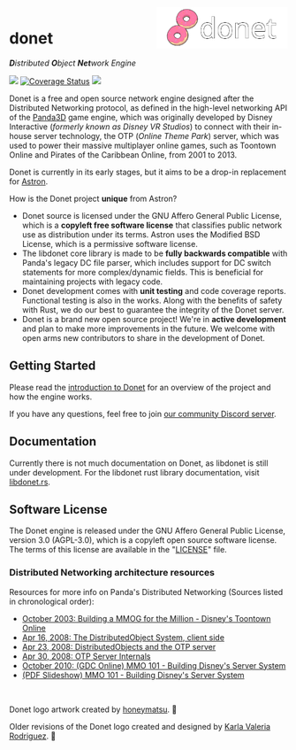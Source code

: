 <img src="logo/donet_banner.png" align="right" width="47%"/>

# donet

_**D**istributed **O**bject **Net**work Engine_

![](https://img.shields.io/github/actions/workflow/status/donet-server/donet/build.yml?logo=github&label=Build)
[![Coverage Status](https://codecov.io/gh/donet-server/donet/branch/master/graph/badge.svg)](https://codecov.io/gh/donet-server/donet)
[![](https://img.shields.io/discord/1066973060357443644?color=blue&label=Discord&logo=discord&logoColor=white)](https://discord.gg/T6jGjEutfy)

Donet is a free and open source network engine designed after the Distributed Networking protocol, 
as defined in the high-level networking API of the [Panda3D](https://panda3d.org) game engine,
which was originally developed by Disney Interactive (*formerly known as Disney VR Studios*) to connect 
with their in-house server technology, the OTP (*Online Theme Park*) server, which was used to power 
their massive multiplayer online games, such as Toontown Online and Pirates of the Caribbean Online, 
from 2001 to 2013.

Donet is currently in its early stages, but it aims to be a drop-in replacement for [Astron](https://github.com/astron/astron).

How is the Donet project **unique** from Astron?

- Donet source is licensed under the GNU Affero General Public License, which is a **copyleft free software license** that
classifies public network use as distribution under its terms. Astron uses the Modified BSD License, which is a permissive
software license.
- The libdonet core library is made to be **fully backwards compatible** with Panda's legacy DC file parser, which includes
support for DC switch statements for more complex/dynamic fields. This is beneficial for maintaining projects with legacy code.
- Donet development comes with **unit testing** and code coverage reports. Functional testing is also in the works. Along with
the benefits of safety with Rust, we do our best to guarantee the integrity of the Donet server.
- Donet is a brand new open source project! We're in **active development** and plan to make more improvements in the future.
We welcome with open arms new contributors to share in the development of Donet.

## Getting Started
Please read the [introduction to Donet](./docs/01-Introduction.md) for an overview of the project 
and how the engine works.

If you have any questions, feel free to join [our community Discord server](https://discord.gg/T6jGjEutfy).

## Documentation
Currently there is not much documentation on Donet, as libdonet is still under development.
For the libdonet rust library documentation, visit [libdonet.rs](https://libdonet.rs).

## Software License
The Donet engine is released under the GNU Affero General Public License, version 3.0 (AGPL-3.0), which 
is a copyleft open source software license. The terms of this license are available in the 
"[LICENSE](./LICENSE)" file.

### Distributed Networking architecture resources

Resources for more info on Panda's Distributed Networking (Sources listed in chronological order):

- [October 2003: Building a MMOG for the Million - Disney's Toontown Online](https://dl.acm.org/doi/10.1145/950566.950589)
- [Apr 16, 2008: The DistributedObject System, client side](https://www.youtube.com/watch?v=JsgCFVpXQtQ)
- [Apr 23, 2008: DistributedObjects and the OTP server](https://www.youtube.com/watch?v=r_ZP9SInPcs)
- [Apr 30, 2008: OTP Server Internals](https://www.youtube.com/watch?v=SzybRdxjYoA)
- [October 2010: (GDC Online) MMO 101 - Building Disney's Server System](https://www.gdcvault.com/play/1013776/MMO-101-Building-Disney-s)
- [(PDF Slideshow) MMO 101 - Building Disney's Server System](https://ubm-twvideo01.s3.amazonaws.com/o1/vault/gdconline10/slides/11516-MMO_101_Building_Disneys_Sever.pdf)

<br>

Donet logo artwork created by [honeymatsu](https://honeymatsu.carrd.co/). 🍩

Older revisions of the Donet logo created and designed by [Karla Valeria Rodriguez](https://github.com/karla-valeria). 🍩
